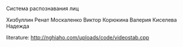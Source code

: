 Система распознавания лиц

Хизбуллин Ренат
Москаленко Виктор
Корюкина Валерия
Киселева Надежда

literature:
http://nghiaho.com/uploads/code/videostab.cpp
